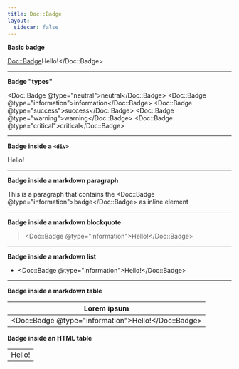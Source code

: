 ```yaml
---
title: Doc::Badge
layout:
  sidecar: false
---
```


**Basic badge**

<Doc::Badge>Hello!</Doc::Badge>

-----

**Badge "types"**

<Doc::Badge @type="neutral">neutral</Doc::Badge>
<Doc::Badge @type="information">information</Doc::Badge>
<Doc::Badge @type="success">success</Doc::Badge>
<Doc::Badge @type="warning">warning</Doc::Badge>
<Doc::Badge @type="critical">critical</Doc::Badge>


------

**Badge inside a `<div>`**

<div>
    <Doc::Badge @type="information">Hello!</Doc::Badge>
</div>

------

**Badge inside a markdown paragraph**

This is a paragraph that contains the <Doc::Badge @type="information">badge</Doc::Badge> as inline element

------

**Badge inside a markdown blockquote**

> <Doc::Badge @type="information">Hello!</Doc::Badge>

------

**Badge inside a markdown list**

- <Doc::Badge @type="information">Hello!</Doc::Badge>

------

**Badge inside a markdown table**

| Lorem ipsum                                               |
|-----------------------------------------------------------|
| <Doc::Badge @type="information">Hello!</Doc::Badge>                               |

**Badge inside an HTML table**

<table>
    <tr>
        <td>
            <Doc::Badge @type="information">Hello!</Doc::Badge>
        </td>
    </tr>
</table>
